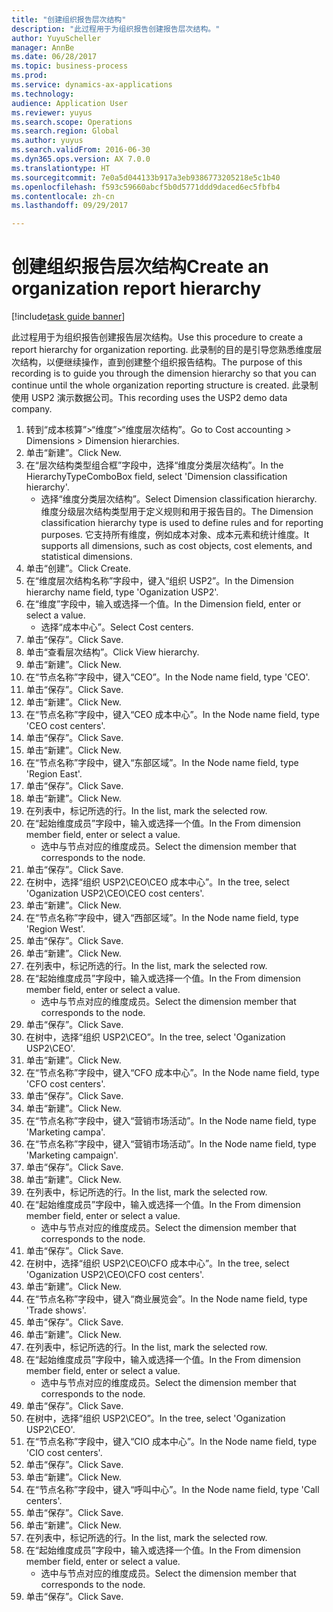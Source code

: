```yaml
--- 
title: "创建组织报告层次结构"
description: "此过程用于为组织报告创建报告层次结构。"
author: YuyuScheller
manager: AnnBe
ms.date: 06/28/2017
ms.topic: business-process
ms.prod: 
ms.service: dynamics-ax-applications
ms.technology: 
audience: Application User
ms.reviewer: yuyus
ms.search.scope: Operations
ms.search.region: Global
ms.author: yuyus
ms.search.validFrom: 2016-06-30
ms.dyn365.ops.version: AX 7.0.0
ms.translationtype: HT
ms.sourcegitcommit: 7e0a5d044133b917a3eb9386773205218e5c1b40
ms.openlocfilehash: f593c59660abcf5b0d5771ddd9daced6ec5fbfb4
ms.contentlocale: zh-cn
ms.lasthandoff: 09/29/2017

---
```

# <a name="create-an-organization-report-hierarchy"></a><span data-ttu-id="00587-103">创建组织报告层次结构</span><span class="sxs-lookup"><span data-stu-id="00587-103">Create an organization report hierarchy</span></span>

[!include[task guide banner](../../includes/task-guide-banner.md)]

<span data-ttu-id="00587-104">此过程用于为组织报告创建报告层次结构。</span><span class="sxs-lookup"><span data-stu-id="00587-104">Use this procedure to create a report hierarchy for organization reporting.</span></span> <span data-ttu-id="00587-105">此录制的目的是引导您熟悉维度层次结构，以便继续操作，直到创建整个组织报告结构。</span><span class="sxs-lookup"><span data-stu-id="00587-105">The purpose of this recording is to guide you through the dimension hierarchy so that you can continue until the whole organization reporting structure is created.</span></span> <span data-ttu-id="00587-106">此录制使用 USP2 演示数据公司。</span><span class="sxs-lookup"><span data-stu-id="00587-106">This recording uses the USP2 demo data company.</span></span>

1. <span data-ttu-id="00587-107">转到“成本核算”>“维度”>“维度层次结构”。</span><span class="sxs-lookup"><span data-stu-id="00587-107">Go to Cost accounting > Dimensions > Dimension hierarchies.</span></span>
2. <span data-ttu-id="00587-108">单击“新建”。</span><span class="sxs-lookup"><span data-stu-id="00587-108">Click New.</span></span>
3. <span data-ttu-id="00587-109">在“层次结构类型组合框”字段中，选择“维度分类层次结构”。</span><span class="sxs-lookup"><span data-stu-id="00587-109">In the HierarchyTypeComboBox field, select 'Dimension classification hierarchy'.</span></span>
    * <span data-ttu-id="00587-110">选择“维度分类层次结构”。</span><span class="sxs-lookup"><span data-stu-id="00587-110">Select Dimension classification hierarchy.</span></span> <span data-ttu-id="00587-111">维度分级层次结构类型用于定义规则和用于报告目的。</span><span class="sxs-lookup"><span data-stu-id="00587-111">The Dimension classification hierarchy type is used to define rules and for reporting purposes.</span></span> <span data-ttu-id="00587-112">它支持所有维度，例如成本对象、成本元素和统计维度。</span><span class="sxs-lookup"><span data-stu-id="00587-112">It supports all dimensions, such as cost objects, cost elements, and statistical dimensions.</span></span>  
4. <span data-ttu-id="00587-113">单击“创建”。</span><span class="sxs-lookup"><span data-stu-id="00587-113">Click Create.</span></span>
5. <span data-ttu-id="00587-114">在“维度层次结构名称”字段中，键入“组织 USP2”。</span><span class="sxs-lookup"><span data-stu-id="00587-114">In the Dimension hierarchy name field, type 'Oganization USP2'.</span></span>
6. <span data-ttu-id="00587-115">在“维度”字段中，输入或选择一个值。</span><span class="sxs-lookup"><span data-stu-id="00587-115">In the Dimension field, enter or select a value.</span></span>
    * <span data-ttu-id="00587-116">选择“成本中心”。</span><span class="sxs-lookup"><span data-stu-id="00587-116">Select Cost centers.</span></span>  
7. <span data-ttu-id="00587-117">单击“保存”。</span><span class="sxs-lookup"><span data-stu-id="00587-117">Click Save.</span></span>
8. <span data-ttu-id="00587-118">单击“查看层次结构”。</span><span class="sxs-lookup"><span data-stu-id="00587-118">Click View hierarchy.</span></span>
9. <span data-ttu-id="00587-119">单击“新建”。</span><span class="sxs-lookup"><span data-stu-id="00587-119">Click New.</span></span>
10. <span data-ttu-id="00587-120">在“节点名称”字段中，键入“CEO”。</span><span class="sxs-lookup"><span data-stu-id="00587-120">In the Node name field, type 'CEO'.</span></span>
11. <span data-ttu-id="00587-121">单击“保存”。</span><span class="sxs-lookup"><span data-stu-id="00587-121">Click Save.</span></span>
12. <span data-ttu-id="00587-122">单击“新建”。</span><span class="sxs-lookup"><span data-stu-id="00587-122">Click New.</span></span>
13. <span data-ttu-id="00587-123">在“节点名称”字段中，键入“CEO 成本中心”。</span><span class="sxs-lookup"><span data-stu-id="00587-123">In the Node name field, type 'CEO cost centers'.</span></span>
14. <span data-ttu-id="00587-124">单击“保存”。</span><span class="sxs-lookup"><span data-stu-id="00587-124">Click Save.</span></span>
15. <span data-ttu-id="00587-125">单击“新建”。</span><span class="sxs-lookup"><span data-stu-id="00587-125">Click New.</span></span>
16. <span data-ttu-id="00587-126">在“节点名称”字段中，键入“东部区域”。</span><span class="sxs-lookup"><span data-stu-id="00587-126">In the Node name field, type 'Region East'.</span></span>
17. <span data-ttu-id="00587-127">单击“保存”。</span><span class="sxs-lookup"><span data-stu-id="00587-127">Click Save.</span></span>
18. <span data-ttu-id="00587-128">单击“新建”。</span><span class="sxs-lookup"><span data-stu-id="00587-128">Click New.</span></span>
19. <span data-ttu-id="00587-129">在列表中，标记所选的行。</span><span class="sxs-lookup"><span data-stu-id="00587-129">In the list, mark the selected row.</span></span>
20. <span data-ttu-id="00587-130">在“起始维度成员”字段中，输入或选择一个值。</span><span class="sxs-lookup"><span data-stu-id="00587-130">In the From dimension member field, enter or select a value.</span></span>
    * <span data-ttu-id="00587-131">选中与节点对应的维度成员。</span><span class="sxs-lookup"><span data-stu-id="00587-131">Select the dimension member that corresponds to the node.</span></span>  
21. <span data-ttu-id="00587-132">单击“保存”。</span><span class="sxs-lookup"><span data-stu-id="00587-132">Click Save.</span></span>
22. <span data-ttu-id="00587-133">在树中，选择“组织 USP2\CEO\CEO 成本中心”。</span><span class="sxs-lookup"><span data-stu-id="00587-133">In the tree, select 'Oganization USP2\CEO\CEO cost centers'.</span></span>
23. <span data-ttu-id="00587-134">单击“新建”。</span><span class="sxs-lookup"><span data-stu-id="00587-134">Click New.</span></span>
24. <span data-ttu-id="00587-135">在“节点名称”字段中，键入“西部区域”。</span><span class="sxs-lookup"><span data-stu-id="00587-135">In the Node name field, type 'Region West'.</span></span>
25. <span data-ttu-id="00587-136">单击“保存”。</span><span class="sxs-lookup"><span data-stu-id="00587-136">Click Save.</span></span>
26. <span data-ttu-id="00587-137">单击“新建”。</span><span class="sxs-lookup"><span data-stu-id="00587-137">Click New.</span></span>
27. <span data-ttu-id="00587-138">在列表中，标记所选的行。</span><span class="sxs-lookup"><span data-stu-id="00587-138">In the list, mark the selected row.</span></span>
28. <span data-ttu-id="00587-139">在“起始维度成员”字段中，输入或选择一个值。</span><span class="sxs-lookup"><span data-stu-id="00587-139">In the From dimension member field, enter or select a value.</span></span>
    * <span data-ttu-id="00587-140">选中与节点对应的维度成员。</span><span class="sxs-lookup"><span data-stu-id="00587-140">Select the dimension member that corresponds to the node.</span></span>  
29. <span data-ttu-id="00587-141">单击“保存”。</span><span class="sxs-lookup"><span data-stu-id="00587-141">Click Save.</span></span>
30. <span data-ttu-id="00587-142">在树中，选择“组织 USP2\CEO”。</span><span class="sxs-lookup"><span data-stu-id="00587-142">In the tree, select 'Oganization USP2\CEO'.</span></span>
31. <span data-ttu-id="00587-143">单击“新建”。</span><span class="sxs-lookup"><span data-stu-id="00587-143">Click New.</span></span>
32. <span data-ttu-id="00587-144">在“节点名称”字段中，键入“CFO 成本中心”。</span><span class="sxs-lookup"><span data-stu-id="00587-144">In the Node name field, type 'CFO cost centers'.</span></span>
33. <span data-ttu-id="00587-145">单击“保存”。</span><span class="sxs-lookup"><span data-stu-id="00587-145">Click Save.</span></span>
34. <span data-ttu-id="00587-146">单击“新建”。</span><span class="sxs-lookup"><span data-stu-id="00587-146">Click New.</span></span>
35. <span data-ttu-id="00587-147">在“节点名称”字段中，键入“营销市场活动”。</span><span class="sxs-lookup"><span data-stu-id="00587-147">In the Node name field, type 'Marketing campa'.</span></span>
36. <span data-ttu-id="00587-148">在“节点名称”字段中，键入“营销市场活动”。</span><span class="sxs-lookup"><span data-stu-id="00587-148">In the Node name field, type 'Marketing campaign'.</span></span>
37. <span data-ttu-id="00587-149">单击“保存”。</span><span class="sxs-lookup"><span data-stu-id="00587-149">Click Save.</span></span>
38. <span data-ttu-id="00587-150">单击“新建”。</span><span class="sxs-lookup"><span data-stu-id="00587-150">Click New.</span></span>
39. <span data-ttu-id="00587-151">在列表中，标记所选的行。</span><span class="sxs-lookup"><span data-stu-id="00587-151">In the list, mark the selected row.</span></span>
40. <span data-ttu-id="00587-152">在“起始维度成员”字段中，输入或选择一个值。</span><span class="sxs-lookup"><span data-stu-id="00587-152">In the From dimension member field, enter or select a value.</span></span>
    * <span data-ttu-id="00587-153">选中与节点对应的维度成员。</span><span class="sxs-lookup"><span data-stu-id="00587-153">Select the dimension member that corresponds to the node.</span></span>  
41. <span data-ttu-id="00587-154">单击“保存”。</span><span class="sxs-lookup"><span data-stu-id="00587-154">Click Save.</span></span>
42. <span data-ttu-id="00587-155">在树中，选择“组织 USP2\CEO\CFO 成本中心”。</span><span class="sxs-lookup"><span data-stu-id="00587-155">In the tree, select 'Oganization USP2\CEO\CFO cost centers'.</span></span>
43. <span data-ttu-id="00587-156">单击“新建”。</span><span class="sxs-lookup"><span data-stu-id="00587-156">Click New.</span></span>
44. <span data-ttu-id="00587-157">在“节点名称”字段中，键入“商业展览会”。</span><span class="sxs-lookup"><span data-stu-id="00587-157">In the Node name field, type 'Trade shows'.</span></span>
45. <span data-ttu-id="00587-158">单击“保存”。</span><span class="sxs-lookup"><span data-stu-id="00587-158">Click Save.</span></span>
46. <span data-ttu-id="00587-159">单击“新建”。</span><span class="sxs-lookup"><span data-stu-id="00587-159">Click New.</span></span>
47. <span data-ttu-id="00587-160">在列表中，标记所选的行。</span><span class="sxs-lookup"><span data-stu-id="00587-160">In the list, mark the selected row.</span></span>
48. <span data-ttu-id="00587-161">在“起始维度成员”字段中，输入或选择一个值。</span><span class="sxs-lookup"><span data-stu-id="00587-161">In the From dimension member field, enter or select a value.</span></span>
    * <span data-ttu-id="00587-162">选中与节点对应的维度成员。</span><span class="sxs-lookup"><span data-stu-id="00587-162">Select the dimension member that corresponds to the node.</span></span>  
49. <span data-ttu-id="00587-163">单击“保存”。</span><span class="sxs-lookup"><span data-stu-id="00587-163">Click Save.</span></span>
50. <span data-ttu-id="00587-164">在树中，选择“组织 USP2\CEO”。</span><span class="sxs-lookup"><span data-stu-id="00587-164">In the tree, select 'Oganization USP2\CEO'.</span></span>
51. <span data-ttu-id="00587-165">在“节点名称”字段中，键入“CIO 成本中心”。</span><span class="sxs-lookup"><span data-stu-id="00587-165">In the Node name field, type 'CIO cost centers'.</span></span>
52. <span data-ttu-id="00587-166">单击“保存”。</span><span class="sxs-lookup"><span data-stu-id="00587-166">Click Save.</span></span>
53. <span data-ttu-id="00587-167">单击“新建”。</span><span class="sxs-lookup"><span data-stu-id="00587-167">Click New.</span></span>
54. <span data-ttu-id="00587-168">在“节点名称”字段中，键入“呼叫中心”。</span><span class="sxs-lookup"><span data-stu-id="00587-168">In the Node name field, type 'Call centers'.</span></span>
55. <span data-ttu-id="00587-169">单击“保存”。</span><span class="sxs-lookup"><span data-stu-id="00587-169">Click Save.</span></span>
56. <span data-ttu-id="00587-170">单击“新建”。</span><span class="sxs-lookup"><span data-stu-id="00587-170">Click New.</span></span>
57. <span data-ttu-id="00587-171">在列表中，标记所选的行。</span><span class="sxs-lookup"><span data-stu-id="00587-171">In the list, mark the selected row.</span></span>
58. <span data-ttu-id="00587-172">在“起始维度成员”字段中，输入或选择一个值。</span><span class="sxs-lookup"><span data-stu-id="00587-172">In the From dimension member field, enter or select a value.</span></span>
    * <span data-ttu-id="00587-173">选中与节点对应的维度成员。</span><span class="sxs-lookup"><span data-stu-id="00587-173">Select the dimension member that corresponds to the node.</span></span>  
59. <span data-ttu-id="00587-174">单击“保存”。</span><span class="sxs-lookup"><span data-stu-id="00587-174">Click Save.</span></span>


